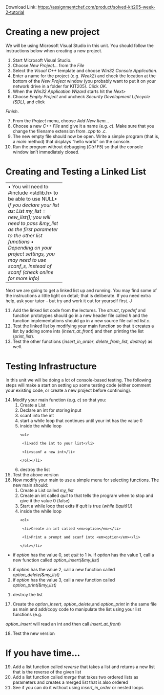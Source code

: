 Download Link: https://assignmentchef.com/product/solved-kit205-week-2-tutorial
<br>
<h1>Creating a new project</h1>

We will be using Microsoft Visual Studio in this unit.  You should follow the instructions below when creating a new project.

<ol>

 <li>Start Microsoft Visual Studio.</li>

 <li>Choose <em>New Project…</em> from the <em>File</em></li>

 <li>Select the <em>Visual C++</em> template and choose <em>Win32 Console Application</em>.</li>

 <li>Enter a name for the project (e.g. <em>Week2</em>) and check the location at the bottom of the <em>New Project</em> window (you probably want to put it on your network drive in a folder for KIT205). Click <em>OK</em>.</li>

 <li>When the <em>Win32 Application Wizard</em> starts hit the <em>Next&gt;</em></li>

 <li>Choose <em>Empty Project</em> and uncheck <em>Security Development Lifecycle (SDL)</em>, and click</li>

</ol>

<em>Finish</em>.

<ol start="7">

 <li>From the <em>Project</em> menu, choose <em>Add New Item… </em></li>

 <li>Choose a new <em>C++ File</em> and give it a name (e.g. <em>c</em>). Make sure that you change the filename extension from <em>.cpp</em> to <em>.c</em>.</li>

 <li>The new empty file should now be open. Write a simple program (that is, a <em>main</em> method) that displays “hello world” on the console.</li>

 <li>Run the program without debugging (<em>Ctrl F5</em>) so that the console window isn’t immediately closed.</li>

</ol>

<h1>Creating and Testing a Linked List</h1>

<table width="170">

 <tbody>

  <tr>

   <td width="170">•  You will need to  #include &lt;stdlib.h&gt;  to be able to use NULL•  <em>If you declare your list as: List my_list = new_list(); you will need to pass &amp;my_list as the first parameter to the other list functions </em>•  <em>Depending on your project settings, you may need to use scanf_s, instead of scanf (check online for more info) </em></td>

  </tr>

 </tbody>

</table>

Next we are going to get a linked list up and running.  You may find some of the instructions a little light on detail; that is deliberate.  If you need extra help, ask your tutor – but try and work it out for yourself first. J

<ol start="11">

 <li>Add the linked list code from the lectures. The <em>struct</em>, <em>typedef</em> and function prototypes should go in a new header file called <em>h</em> and the function implementations should go in a new source file called <em>list.c</em>.</li>

 <li>Test the linked list by modifying your main function so that it creates a list by adding some ints (<em>insert_at_front</em>) and then printing the list (<em>print_list</em>).</li>

 <li>Test the other functions (<em>insert_in_order</em>, <em>delete_from_list</em>, <em>destroy</em>) as well.</li>

</ol>

<strong> </strong>

<h1>Testing Infrastructure</h1>

In this unit we will be doing a lot of console-based testing.  The following steps will make a start on setting up some testing code (either comment your existing code, or create a new project before continuing).

<ol start="14">

 <li>Modify your main function (e.g. <em>c</em>) so that you:

  <ol>

   <li>Create a List</li>

   <li>Declare an int for storing input</li>

   <li>scanf into the int</li>

   <li>start a while loop that continues until your int has the value 0</li>

   <li>inside the while loop

    <ol>

     <li>add the int to your list</li>

     <li>scanf a new int</li>

    </ol></li>

   <li>destroy the list</li>

  </ol></li>

 <li>Test the above version</li>

 <li>Now modify your main to use a simple menu for selecting functions. The new main should:

  <ol>

   <li>Create a List called <em>my_list</em></li>

   <li>Create an int called <em>quit</em> to that tells the program when to stop and give it the value 0 (false)</li>

   <li>Start a while loop that exits if <em>quit</em> is true (<em>while (!quit){}</em>)</li>

   <li>inside the while loop

    <ol>

     <li>Create an int called <em>option</em></li>

     <li>Print a prompt and scanf into <em>option</em></li>

    </ol></li>

  </ol></li>

</ol>

<ul>

 <li>if <em>option</em> has the value 0, set <em>quit</em> to 1 iv. if <em>option</em> has the value 1, call a new function called <em>option_insert(&amp;my_list)</em></li>

</ul>

<ol>

 <li>if <em>option</em> has the value 2, call a new function called <em>option_delete(&amp;my_list)</em></li>

 <li>if <em>option</em> has the value 3, call a new function called <em>option_print(&amp;my_list)</em></li>

</ol>

<ol>

 <li>destroy the list</li>

</ol>

<ol start="17">

 <li>Create the <em>option_insert</em>, <em>option_delete</em>,and <em>option_print</em> in the same file as main and add/copy code to manipulate the list using your list functions (e.g.</li>

</ol>

<em>option_insert</em> will read an int and then call <em>insert_at_front</em>)

<ol start="18">

 <li>Test the new version</li>

</ol>

<h1>If you have time…</h1>

<ol start="19">

 <li>Add a list function called <em>reverse</em> that takes a list and returns a new list that is the reverse of the given list</li>

 <li>Add a list function called <em>merge</em> that takes two ordered lists as parameters and creates a merged list that is also ordered</li>

 <li>See if you can do it without using <em>insert_in_order</em> or nested loops</li>

</ol>


